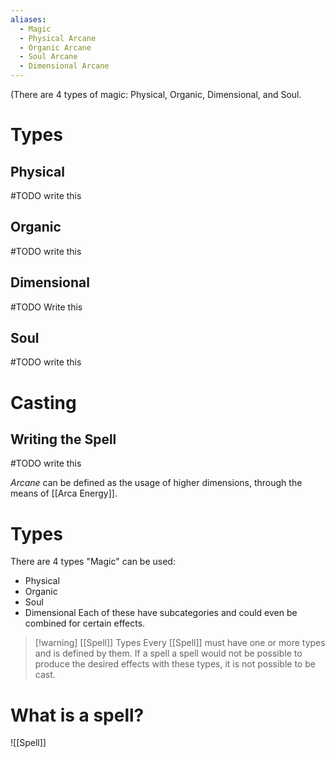 ```yaml
---
aliases:
  - Magic
  - Physical Arcane
  - Organic Arcane
  - Soul Arcane
  - Dimensional Arcane
---
```

(There are 4 types of magic: Physical, Organic, Dimensional, and Soul.
# Types
## Physical
#TODO write this
## Organic
#TODO write this
## Dimensional
#TODO Write this
## Soul
#TODO write this
# Casting
## Writing the Spell
#TODO write this


*Arcane* can be defined as the usage of higher dimensions, through the means of [[Arca Energy]].

# Types
There are 4 types "Magic" can be used:
- Physical
- Organic
- Soul
- Dimensional
Each of these have subcategories and could even be combined for certain effects.

> [!warning] [[Spell]] Types
> Every [[Spell]] must have one or more types and is defined by them.
> If a spell a spell would not be possible to produce the desired effects with these types, it is not possible to be cast.

# What is a spell?
![[Spell]]